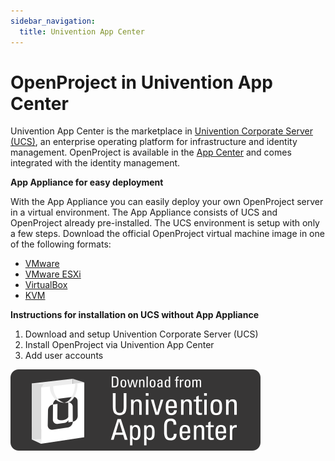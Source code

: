 ```yaml
---
sidebar_navigation:
  title: Univention App Center
---
```


# OpenProject in Univention App Center

Univention App Center is the marketplace in [Univention Corporate Server (UCS)](https://www.univention.com/products/ucs/), an enterprise operating platform for infrastructure and identity management. OpenProject is available in the [App Center](https://www.univention.com/products/app-catalog/openproject/) and comes integrated with the identity management.


**App Appliance for easy deployment**

With the App Appliance you can easily deploy your own OpenProject server in a virtual environment. The App Appliance consists of UCS and OpenProject already pre-installed. The UCS environment is setup with only a few steps. Download the official OpenProject virtual machine image in one of the following formats:

* [VMware](https://appcenter.software-univention.de/univention-apps/current/openproject/Univention-App-openproject-vmware.zip)
* [VMware ESXi](https://appcenter.software-univention.de/univention-apps/current/openproject/Univention-App-openproject-ESX.ova)
* [VirtualBox](https://appcenter.software-univention.de/univention-apps/current/openproject/Univention-App-openproject-virtualbox.ova)
* [KVM](https://appcenter.software-univention.de/univention-apps/current/openproject/Univention-App-openproject-KVM.qcow2)

**Instructions for installation on UCS without App Appliance**

1. Download and setup Univention Corporate Server (UCS)
2. Install OpenProject via Univention App Center
3. Add user accounts

[![Available in Univention App Center](logo_uac_final.svg)](https://www.univention.com/products/app-catalog/openproject/)
